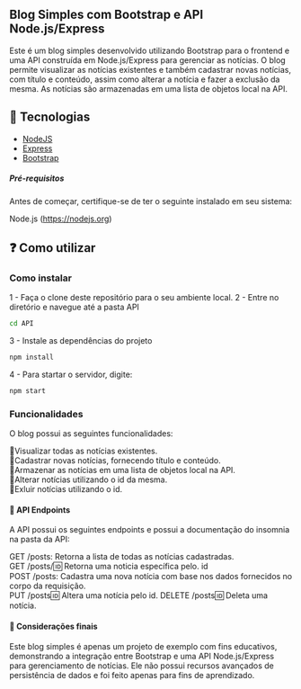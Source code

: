 ## Blog Simples com Bootstrap e API Node.js/Express

Este é um blog simples desenvolvido utilizando Bootstrap para o frontend e uma API construída em Node.js/Express para gerenciar as notícias. O blog permite visualizar as notícias existentes e também cadastrar novas notícias, com título e conteúdo, assim como alterar a notícia e fazer a exclusão da mesma. As notícias são armazenadas em uma lista de objetos local na API.

## 🚀 Tecnologias

- [NodeJS](https://nodejs.org/)
- [Express](https://expressjs.com/pt-br/)
- [Bootstrap](https://getbootstrap.com/)

##### Pré-requisitos

Antes de começar, certifique-se de ter o seguinte instalado em seu sistema:

Node.js (https://nodejs.org)

## ❓ Como utilizar

### Como instalar

1 - Faça o clone deste repositório para o seu ambiente local.
2 - Entre no diretório e navegue até a pasta API

```bash
cd API
```

3 - Instale as dependências do projeto

```bash
npm install
```

4 - Para startar o servidor, digite:

```bash
npm start
```

### Funcionalidades

O blog possui as seguintes funcionalidades:

🔹Visualizar todas as notícias existentes.</br>
🔹Cadastrar novas notícias, fornecendo título e conteúdo.</br>
🔹Armazenar as notícias em uma lista de objetos local na API.</br>
🔹Alterar notícias utilizando o id da mesma.</br>
🔹Exluir notícias utilizando o id.</br>

#### 🔵 API Endpoints

A API possui os seguintes endpoints e possui a documentação do insomnia na pasta da API:

GET /posts: Retorna a lista de todas as notícias cadastradas.</br>
GET /posts/:id: Retorna uma noticia específica pelo. id</br>
POST /posts: Cadastra uma nova notícia com base nos dados fornecidos no corpo da requisição.</br>
PUT /posts:id: Altera uma notícia pelo id.
DELETE /posts:id: Deleta uma notícia.</br>

#### 🔵 Considerações finais

Este blog simples é apenas um projeto de exemplo com fins educativos, demonstrando a integração entre Bootstrap e uma API Node.js/Express para gerenciamento de notícias. Ele não possui recursos avançados de persistência de dados e foi feito apenas para fins de aprendizado.
